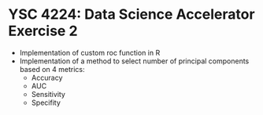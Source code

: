 # YSC 4224: Data Science Accelerator Exercise 2
- Implementation of custom roc function in R
- Implementation of a method to select number of principal components based on 4 metrics:
  - Accuracy
  - AUC
  - Sensitivity
  - Specifity
